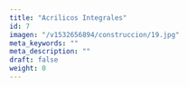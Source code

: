 ```yaml
---
title: "Acrilicos Integrales"
id: 7
imagen: "/v1532656894/construccion/19.jpg"
meta_keywords: ""
meta_description: ""
draft: false
weight: 0
---
```

